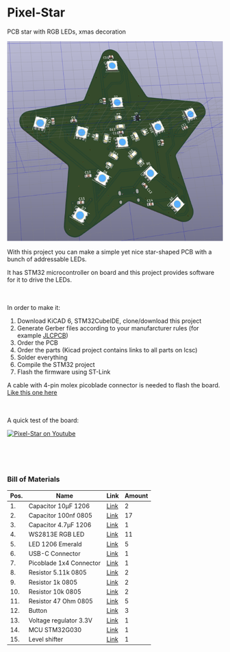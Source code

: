 # Pixel-Star
PCB star with RGB LEDs, xmas decoration

![PCB Render](https://github.com/mjack3k/Pixel-Star/blob/master/render_01.png "Kicad PCB 3D-render")



With this project you can make a simple yet nice star-shaped PCB with a bunch of addressable LEDs.

It has STM32 microcontroller on board and this project provides software for it to drive the LEDs.
<br/><br/><br/>


In order to make it:

1. Download KiCAD 6, STM32CubeIDE, clone/download this project
2. Generate Gerber files according to your manufarcturer rules (for example [JLCPCB](https://support.jlcpcb.com/article/194-how-to-generate-gerber-and-drill-files-in-kicad-6))
3. Order the PCB
4. Order the parts (Kicad project contains links to all parts on lcsc)
5. Solder everything
6. Compile the STM32 project
7. Flash the firmware using ST-Link


A cable with 4-pin molex picoblade connector is needed to flash the board. 
[Like this one here](https://www.ebay.de/itm/174533296900)
<br/><br/><br/>


A quick test of the board:

[![Pixel-Star on Youtube](https://img.youtube.com/vi/iGwG598rLek/0.jpg)](https://www.youtube.com/watch?v=iGwG598rLek)


<br/><br/><br/>

### Bill of Materials

|  Pos. | Name  | Link  | Amount  |
| ------------ | ------------ | ------------ | ------------ |
| 1.  | Capacitor 10µF 1206  | [Link](https://www.lcsc.com/product-detail/Multilayer-Ceramic-Capacitors-MLCC-SMD-SMT_Samsung-Electro-Mechanics-CL31B106KAHNNNE_C14860.html)  |  2  |
| 2.  | Capacitor 100nf 0805  | [Link](https://www.lcsc.com/product-detail/Multilayer-Ceramic-Capacitors-MLCC-SMD-SMT_CCTC-TCC0805X7R104K500DT_C282732.html)  | 17  |
| 3.  | Capacitor 4.7µF 1206  | [Link](https://www.lcsc.com/product-detail/Multilayer-Ceramic-Capacitors-MLCC-SMD-SMT_Samwha-Capacitor-CS3216X7R475K160NRI_C5189824.html)  | 1  |
| 4.  | WS2813E RGB LED  | [Link](https://www.lcsc.com/product-detail/Light-Emitting-Diodes-LED_Worldsemi-WS2813E_C160214.html)  | 11  |
| 5.  | LED 1206 Emerald  | [Link](https://www.lcsc.com/product-detail/Light-Emitting-Diodes-LED_XINGLIGHT-XL-3216UGC_C965825.html)  | 5  |
| 6.  | USB-C Connector  | [Link](https://www.lcsc.com/product-detail/USB-Connectors_SHOU-HAN-TYPE-C-16PIN-2MD-073_C2765186.html)  | 1  |
| 7.  | Picoblade 1x4 Connector  | [Link](https://www.lcsc.com/product-detail/Wire-To-Board-Wire-To-Wire-Connector_MOLEX-532610471_C240847.html)  | 1  |
| 8.  | Resistor 5.11k 0805  | [Link](https://www.lcsc.com/product-detail/Chip-Resistor-Surface-Mount_UNI-ROYAL-Uniroyal-Elec-0805W8F5111T5E_C46039.html)  | 2  |
| 9.  | Resistor 1k 0805  | [Link](https://www.lcsc.com/product-detail/Chip-Resistor-Surface-Mount_FOJAN-FRC0805F1001TS_C2907232.html)  | 2  |
| 10.  | Resistor 10k 0805  | [Link](https://www.lcsc.com/product-detail/Chip-Resistor-Surface-Mount_UNI-ROYAL-Uniroyal-Elec-0805W8F1002T5E_C17414.html)  | 2  |
| 11.  | Resistor 47 Ohm 0805  | [Link](https://www.lcsc.com/product-detail/Chip-Resistor-Surface-Mount_Walsin-Tech-Corp-WR08X47R0FTL_C168456.html)  | 5  |
| 12.  | Button  | [Link](https://www.lcsc.com/product-detail/Tactile-Switches_Korean-Hroparts-Elec-K2-1107ST-A4DW-06_C118141.html)  | 3  |
| 13.  | Voltage regulator 3.3V  | [Link](https://www.lcsc.com/product-detail/Linear-Voltage-Regulators-LDO_HEERMICR-AMS1117-3-3_C5199435.html)  | 1  |
| 14.  | MCU STM32G030  | [Link](https://www.lcsc.com/product-detail/Microcontroller-Units-MCUs-MPUs-SOCs_STMicroelectronics-STM32G030F6P6TR_C529330.html)  | 1  |
| 15.  | Level shifter  | [Link](https://www.lcsc.com/product-detail/Buffers-Drivers_Texas-Instruments-SN74LV1T34DBVR_C100024.html)  | 1  |
